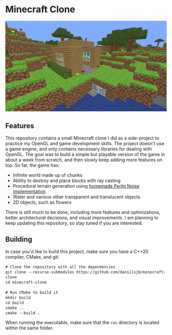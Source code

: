 # Minecraft Clone

![Preview Image](preview/demo_1.png)

## Features

This repository contains a small Minecraft clone I did as a side-project to practice my OpenGL and game development
skills. The project doesn't use a game engine, and only contains necessary libraries for dealing with OpenGL. The goal
was to build a simple but playable version of the game in about a week from scratch, and then slowly keep adding more
features on top. So far, the game has:

* Infinite world made up of chunks
* Ability to destroy and place blocks with ray casting
* Procedural terrain generation using [homemade Perlin Noise implementation](https://github.com/daniilsjb/perlin-noise)
* Water and various other transparent and translucent objects
* 2D objects, such as flowers

There is still much to be done, including more features and optimizations, better architectural decisions, and visual
improvements. I am planning to keep updating this repository, so stay tuned if you are interested.

## Building

In case you'd like to build this project, make sure you have a C++20 compiler, CMake, and git:

```shell
# Clone the repository with all the dependencies
git clone --recurse-submodules https://github.com/daniilsjb/minecraft-clone
cd minecraft-clone

# Run CMake to build it
mkdir build
cd build
cmake ..
cmake --build .
```

When running the executable, make sure that the `res` directory is located within the same folder.
